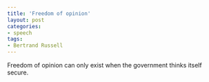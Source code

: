 ```yaml
---
title: 'Freedom of opinion'
layout: post
categories:
- speech
tags:
- Bertrand Russell
---
```


Freedom of opinion can only exist when the government thinks itself secure.